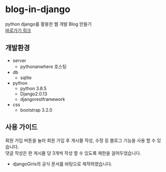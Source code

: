 # blog-in-django
python django를 활용한 웹 개발 Blog 만들기            
[바로가기 링크](http://minsun.pythonanywhere.com/) 

## 개발환경
- server    
    - pythonanwhere 호스팅
- db    
    - sqlite
- python    
    - python 3.8.5      
    - Django2.0.13     
    - djangorestframework     
- css   
    - bootstrap 3.2.0
    
## 사용 가이드
회원 가입 버튼을 눌러 회원 가입 후 게시물 작성, 수정 등 블로그 기능을 사용 할 수 있습니다.      
댓글 작성은 한 게시물 당 3개씩 작성 할 수 있도록 제한을 걸어두었습니다.

- djangoGirls의 공식 문서를 바탕으로 제작하였습니다.
